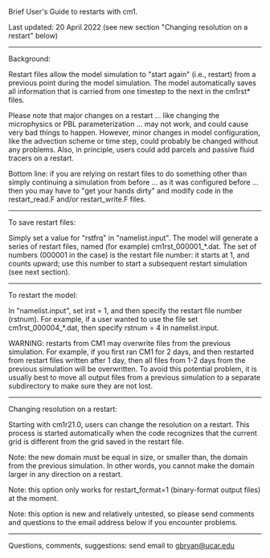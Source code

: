 
Brief User's Guide to restarts with cm1.

Last updated:  20 April 2022
(see new section "Changing resolution on a restart" below)

-------------------------------------------------------------------------
Background:

Restart files allow the model simulation to "start again" (i.e., restart)
from a previous point during the model simulation.  The model automatically
saves all information that is carried from one timestep to the next in the
cm1rst* files.

Please note that major changes on a restart ... like changing the
microphysics or PBL parameterization ... may not work, and could cause
very bad things to happen.  However, minor changes in model configuration,
like the advection scheme or time step, could probably be changed without
any problems.  Also, in principle, users could add parcels and passive fluid
tracers on a restart.

Bottom line: if you are relying on restart files to do something other
than simply continuing a simulation from before ... as it was configured
before ... then you may have to "get your hands dirty" and modify code in
the restart_read.F and/or restart_write.F files.

-------------------------------------------------------------------------
To save restart files:

Simply set a value for "rstfrq" in "namelist.input".  The model will
generate a series of restart files, named (for example)
cm1rst_000001_*.dat.  The set of numbers (000001 in the case) is the restart
file number:  it starts at 1, and counts upward;  use this number to start a
subsequent restart simulation (see next section).

-------------------------------------------------------------------------
To restart the model:

In "namelist.input", set irst = 1, and then specify the restart file
number (rstnum).  For example, if a user wanted to use the file set
cm1rst_000004_*.dat, then specify rstnum = 4 in namelist.input.

WARNING: restarts from CM1 may overwrite files from the previous simulation.
For example, if you first ran CM1 for 2 days, and then restarted from restart
files written after 1 day, then all files from 1-2 days from the previous
simulation will be overwritten.  To avoid this potential problem, it is
usually best to move all output files from a previous simulation to a
separate subdirectory to make sure they are not lost.

-------------------------------------------------------------------------
Changing resolution on a restart:

Starting with cm1r21.0, users can change the resolution on a restart.
This process is started automatically when the code recognizes that the
current grid is different from the grid saved in the restart file.

Note: the new domain must be equal in size, or smaller than, the domain from
the previous simulation.  In other words, you cannot make the domain larger
in any direction on a restart.

Note: this option only works for restart_format=1 (binary-format output files)
at the moment.

Note: this option is new and relatively untested, so please send comments
and questions to the email address below if you encounter problems.

-------------------------------------------------------------------------

Questions, comments, suggestions:  send email to gbryan@ucar.edu
